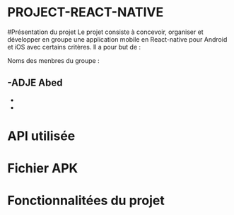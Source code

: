 # PROJECT-REACT-NATIVE

#Présentation du projet
Le projet consiste à concevoir, organiser et développer en groupe une application mobile en React-native pour Android et iOS avec certains critères.
Il a pour but de : 



Noms des menbres du groupe :

-ADJE Abed 
-
-
-


# API utilisée

# Fichier APK


# Fonctionnalitées du projet






